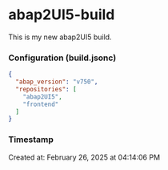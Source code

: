 # abap2UI5-build

This is my new abap2UI5 build.


### Configuration (build.jsonc)

```json
{
  "abap_version": "v750",
  "repositories": [
    "abap2UI5",
    "frontend"
  ]
}

```

### Timestamp

Created at: February 26, 2025 at 04:14:06 PM

